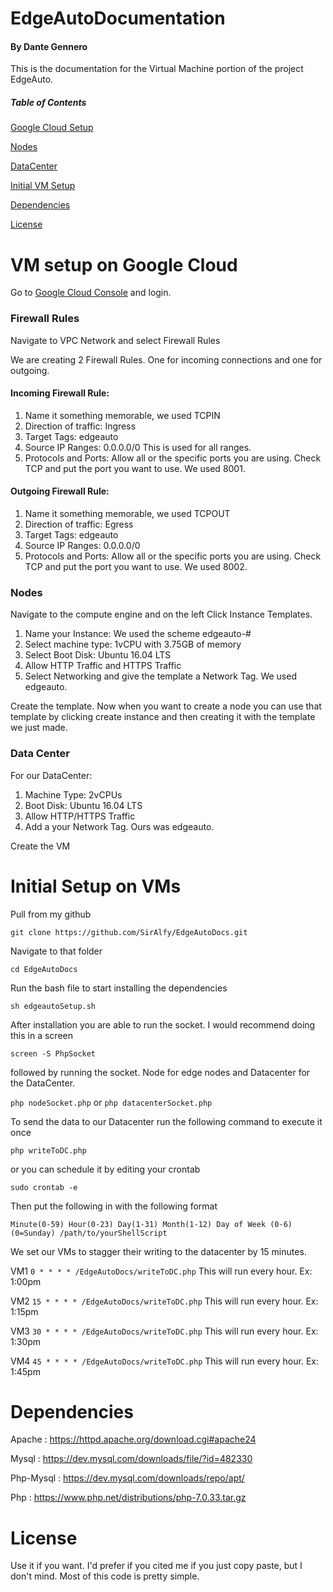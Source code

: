 # EdgeAutoDocumentation
#### By Dante Gennero
This is the documentation for the Virtual Machine portion of the project EdgeAuto.

##### Table of Contents

[Google Cloud Setup](/README.md#vm-setup-on-google-cloud)

[Nodes](/README.md#nodes)

[DataCenter](/README.md#data-center)

[Initial VM Setup](/README.md#initial-setup-on-vms)

[Dependencies](/README.md#dependencies)

[License](/README.md#license)

# VM setup on Google Cloud

Go to [Google Cloud Console](console.cloud.google.com) and login. 

### Firewall Rules

Navigate to VPC Network and select Firewall Rules

We are creating 2 Firewall Rules.
One for incoming connections and one for outgoing.

#### Incoming Firewall Rule:
1. Name it something memorable, we used TCPIN
2. Direction of traffic: Ingress
3. Target Tags: edgeauto
4. Source IP Ranges: 0.0.0.0/0 This is used for all ranges.
5. Protocols and Ports: Allow all or the specific ports you are using. Check TCP and put the port you want to use. We used 8001.

#### Outgoing Firewall Rule:
1. Name it something memorable, we used TCPOUT
2. Direction of traffic: Egress
3. Target Tags: edgeauto
4. Source IP Ranges: 0.0.0.0/0
5. Protocols and Ports: Allow all or the specific ports you are using. Check TCP and put the port you want to use. We used 8002.



### Nodes
Navigate to the compute engine and on the left Click Instance Templates.

1. Name your Instance: We used the scheme edgeauto-#
2. Select  machine type: 1vCPU with 3.75GB of memory
3. Select Boot Disk: Ubuntu 16.04 LTS
4. Allow HTTP Traffic and HTTPS Traffic
5. Select Networking and give the template a Network Tag. We used edgeauto.

Create the template. Now when you want to create a node you can use that template by clicking create instance and then creating it with the template we just made.


### Data Center
For our DataCenter:
1. Machine Type: 2vCPUs
2. Boot Disk: Ubuntu 16.04 LTS
3. Allow HTTP/HTTPS Traffic
4. Add a your Network Tag. Ours was edgeauto.

Create the VM

# Initial Setup on VMs
Pull from my github

`git clone https://github.com/SirAlfy/EdgeAutoDocs.git`

Navigate to that folder

`cd EdgeAutoDocs`

Run the bash file to start installing the dependencies

`sh edgeautoSetup.sh`

After installation you are able to run the socket. I would recommend doing this in a screen

`screen -S PhpSocket`

followed by running the socket. Node for edge nodes and Datacenter for the DataCenter.

`php nodeSocket.php` or `php datacenterSocket.php` 

To send the data to our Datacenter run the following command to execute it once

`php writeToDC.php`

or you can schedule it by editing your crontab

`sudo crontab -e`

Then put the following in with the following format

`Minute(0-59) Hour(0-23) Day(1-31) Month(1-12) Day of Week (0-6)(0=Sunday) /path/to/yourShellScript`

We set our VMs to stagger their writing to the datacenter by 15 minutes.

VM1 `0 * * * * /EdgeAutoDocs/writeToDC.php` This will run every hour. Ex: 1:00pm

VM2 `15 * * * * /EdgeAutoDocs/writeToDC.php` This will run every hour. Ex: 1:15pm

VM3 `30 * * * * /EdgeAutoDocs/writeToDC.php` This will run every hour. Ex: 1:30pm

VM4 `45 * * * * /EdgeAutoDocs/writeToDC.php` This will run every hour. Ex: 1:45pm



# Dependencies
Apache : https://httpd.apache.org/download.cgi#apache24

Mysql : https://dev.mysql.com/downloads/file/?id=482330

Php-Mysql : https://dev.mysql.com/downloads/repo/apt/

Php : https://www.php.net/distributions/php-7.0.33.tar.gz

# License

Use it if you want. I'd prefer if you cited me if you just copy paste, but I don't mind. Most of this code is pretty simple.
